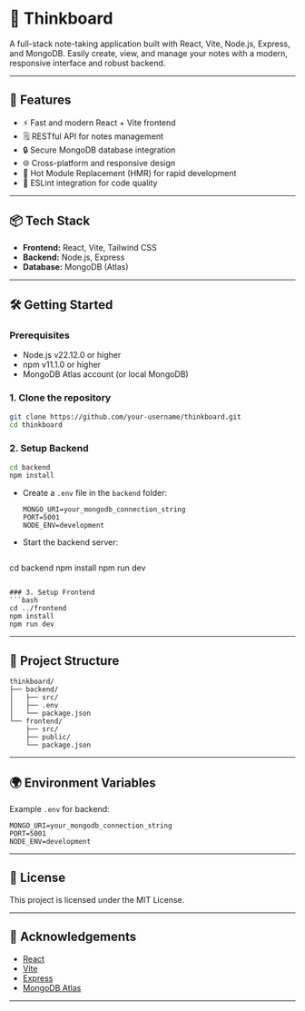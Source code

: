 # 📝 Thinkboard

A full-stack note-taking application built with React, Vite, Node.js, Express, and MongoDB. Easily create, view, and manage your notes with a modern, responsive interface and robust backend.



---

## 🚀 Features

- ⚡ Fast and modern React + Vite frontend
- 🗒️ RESTful API for notes management
- 🔒 Secure MongoDB database integration
- 🌐 Cross-platform and responsive design
- 🔄 Hot Module Replacement (HMR) for rapid development
- 🧹 ESLint integration for code quality

---

## 📦 Tech Stack

- **Frontend:** React, Vite, Tailwind CSS
- **Backend:** Node.js, Express
- **Database:** MongoDB (Atlas)

---

## 🛠️ Getting Started

### Prerequisites
- Node.js v22.12.0 or higher
- npm v11.1.0 or higher
- MongoDB Atlas account (or local MongoDB)

### 1. Clone the repository
```bash
git clone https://github.com/your-username/thinkboard.git
cd thinkboard
```

### 2. Setup Backend
```bash
cd backend
npm install
```
- Create a `.env` file in the `backend` folder:
  ```env
  MONGO_URI=your_mongodb_connection_string
  PORT=5001
  NODE_ENV=development
  ```
- Start the backend server:
  ```bash
 cd backend
 npm install
 npm run dev
  ```

### 3. Setup Frontend
```bash
cd ../frontend
npm install
npm run dev
```

---

## 📁 Project Structure
```
thinkboard/
├── backend/
│   ├── src/
│   ├── .env
│   └── package.json
└── frontend/
    ├── src/
    ├── public/
    └── package.json
```

---

## 🌍 Environment Variables
Example `.env` for backend:
```env
MONGO_URI=your_mongodb_connection_string
PORT=5001
NODE_ENV=development
```

---

## 📜 License

This project is licensed under the MIT License.

---

## 🙌 Acknowledgements
- [React](https://react.dev/)
- [Vite](https://vitejs.dev/)
- [Express](https://expressjs.com/)
- [MongoDB Atlas](https://www.mongodb.com/atlas)

---


